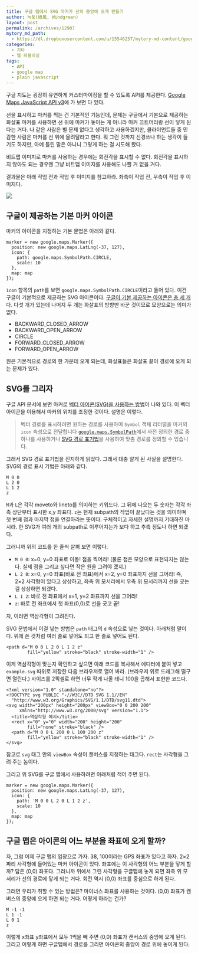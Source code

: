 ```yaml
---
title: 구글 맵에서 SVG 마커가 선의 중앙에 오게 만들기
author: 녹풍(綠風, Windgreen)
layout: post
permalink: /archives/12907
mytory_md_path:
  - https://dl.dropboxusercontent.com/u/15546257/mytory-md-content/google-map-marker.md
categories:
  - 기타
  - 웹 퍼블리싱
tags:
  - API
  - google map
  - plain javascript
---
```

구글 지도는 굉장히 유연하게 커스터마이징을 할 수 있도록 API를 제공한다. [Google Maps JavaScript API v3][1]에 가 보면 다 있다.

선을 표시하고 마커를 찍는 건 기본적인 기능인데, 문제는 구글에서 기본으로 제공하는 화살표 마커를 사용하면 선 위에 마커가 놓이는 게 아니라 마커 끄트머리랑 선이 닿게 된다는 거다. 나 같은 사람은 별 문제 없다고 생각하고 사용하겠지만, 클라이언트들 중 민감한 사람은 마커를 선 위에 올려달라고 한다. 뭐 그런 것까지 신경쓰나 하는 생각이 들기도 하지만, 아예 틀린 말은 아니니 그렇게 하는 걸 시도해 봤다.

비트맵 이미지로 마커를 사용하는 경우에는 회전각을 표시할 수 없다. 회전각을 표시하지 않아도 되는 경우엔 그냥 비트맵 이미지를 사용해도 나쁠 거 없을 거다.

결과물은 아래 작업 전과 작업 후 이미지를 참고하라. 좌측이 작업 전, 우측이 작업 후 이미지다.

![][2]

## 구글이 제공하는 기본 마커 아이콘

마커의 아이콘을 지정하는 기본 문법은 아래와 같다.

    marker = new google.maps.Marker({
      position: new google.maps.LatLng(-37, 127),
      icon: {
        path: google.maps.SymbolPath.CIRCLE,
        scale: 10
      },
      map: map
    });
    

`icon` 항목의 `path`를 보면 `google.maps.SymbolPath.CIRCLE`이라고 들어 있다. 이건 구글이 기본적으로 제공하는 SVG 아이콘이다. [구글이 기본 제공하는 아이콘은 총 세 개][3]다. 다섯 개가 있는데 나머지 두 개는 화살표의 방향만 바꾼 것이므로 모양으로는 의미가 없다.

*   BACKWARD\_CLOSED\_ARROW
*   BACKWARD\_OPEN\_ARROW
*   CIRCLE
*   FORWARD\_CLOSED\_ARROW
*   FORWARD\_OPEN\_ARROW

원은 기본적으로 경로의 한 가운데 오게 되는데, 화살표들은 화살표 끝이 경로에 오게 되는 문제가 있다.

## SVG를 그리자

구글 API 문서에 보면 마커로 [벡터 아이콘(SVG)을 사용하는 방법][4]이 나와 있다. 이 벡터 아이콘을 이용해서 마커의 위치를 조정한 것이다. 설명은 이렇다.

> 벡터 경로를 표시하려면 원하는 경로를 사용하여 `Symbol` 객체 리터럴을 마커의 `icon` 속성으로 전달합니다 [`google.maps.SymbolPath`][3]에서 사전 정의한 경로 중 하나를 사용하거나 [SVG 경로 표기법][5]을 사용하여 맞춤 경로를 정의할 수 있습니다.

그래서 SVG 경로 표기법을 진지하게 읽었다. 그래서 대충 알게 된 사실을 설명한다. SVG의 경로 표시 기법은 아래와 같다.

    M 0 0
    L 2 0
    L 1 2
    z
    

`M`과 `L`은 각각 moveto와 lineto를 의미하는 키워드다. 그 뒤에 나오는 두 숫자는 각각 좌측 상단부터 표시한 x,y 좌표다. `z`는 현재 subpath의 작업이 끝났다는 것을 의미하며 첫 번째 점과 마지막 점을 연결하라는 뜻이다. 구체적이고 자세한 설명까지 기대하진 마시라. 한 SVG가 여러 개의 subpath로 이루어지는가 보다 하고 추측 정도나 하면 되겠다.

그러니까 위의 코드를 한 줄씩 살펴 보면 이렇다.

*   `M 0 0`: x=0, y=0 좌표로 이동! 점을 찍어라! (물론 점은 모양으로 표현되지는 않는다. 실제 점을 그리고 싶다면 작은 원을 그려야 겠지.)
*   `L 2 0`: x=0, y=0 좌표(바로 전 좌표)에서 x=2, y=0 좌표까지 선을 그어라! 즉, 2&#215;2 사각형이 있다고 상상하고, 좌측 위 모서리에서 우측 위 모서리까지 선을 긋는 걸 상상하면 되겠다.
*   `L 1 2`: 바로 전 좌표에서 x=1, y=2 좌표까지 선을 그어라!
*   `z`: 바로 전 좌표에서 첫 좌표(0,0)로 선을 긋고 끝!

자, 이러면 역삼각형이 그려진다.

SVG 문법에서 이걸 넣는 방법은 `path` 태그의 `d` 속성으로 넣는 것이다. 아래처럼 말이다. 위에 쓴 것처럼 여러 줄로 넣어도 되고 한 줄로 넣어도 된다.

    <path d="M 0 0 L 2 0 L 1 2 z"
            fill="yellow" stroke="black" stroke-width="1" />
    

이게 역삼각형이 맞는지 확인하고 싶으면 아래 코드를 복사해서 에디터에 붙여 넣고 `example.svg` 따위로 저장한 다음 브라우저로 열어 봐라. (브라우저 위로 드래그해 떨구면 열린다.) 사이즈를 2픽셀로 하면 너무 작게 나올 테니 100을 곱해서 표현한 코드다.

    <?xml version="1.0" standalone="no"?>
    <!DOCTYPE svg PUBLIC "-//W3C//DTD SVG 1.1//EN" 
      "http://www.w3.org/Graphics/SVG/1.1/DTD/svg11.dtd">
    <svg width="200px" height="200px" viewBox="0 0 200 200"
         xmlns="http://www.w3.org/2000/svg" version="1.1">
      <title>역삼각형 예시</title>
      <rect x="0" y="0" width="200" height="200"
            fill="none" stroke="black" />
      <path d="M 0 0 L 200 0 L 100 200 z"
            fill="yellow" stroke="black" stroke-width="1" />
    </svg>
    

참고로 `svg` 태그 안의 `viewBox` 속성이 캔버스를 지정하는 태그다. `rect`는 사각형을 그려 주는 놈이다.

그리고 위 SVG를 구글 맵에서 사용하려면 아래처럼 적어 주면 된다.

    marker = new google.maps.Marker({
      position: new google.maps.LatLng(-37, 127),
      icon: {
        path: 'M 0 0 L 2 0 L 1 2 z',
        scale: 10
      },
      map: map
    });
    

## 구글 맵은 아이콘의 어느 부분을 좌표에 오게 할까?

자, 그럼 이제 구글 맵의 입장으로 가자. 38, 100이라는 GPS 좌표가 있다고 하자. 2&#215;2짜리 사각형에 들어있는 마커 아이콘이 있다. 좌표에는 이 사각형의 어느 부분을 닿게 할까? 답은 (0,0) 좌표다. 그러니까 위에서 그린 사각형을 구글맵에 놓게 되면 좌측 위 모서리가 선의 경로에 닿게 되는 거다. 회전 역시 (0,0) 좌표를 중심으로 하게 된다.

그러면 우리가 취할 수 있는 방법은? 마이너스 좌표를 사용하는 것이다. (0,0) 좌표가 캔버스의 중앙에 오게 하면 되는 거다. 어떻게 하라는 건가?

    M -1 -1
    L 1 -1
    L 0 1
    z
    

이렇게 x좌표 y좌표에서 모두 1씩을 빼 주면 (0,0) 좌표가 캔버스의 중앙에 오게 된다. 그리고 이렇게 하면 구글맵에서 경로를 그리면 아이콘의 중앙이 경로 위에 놓이게 된다.

 [1]: https://developers.google.com/maps/documentation/javascript/tutorial?hl=ko
 [2]: https://dl.dropboxusercontent.com/u/15546257/blog/mytory/google-map-marker-position.png
 [3]: https://developers.google.com/maps/documentation/javascript/reference?hl=ko#SymbolPath
 [4]: https://developers.google.com/maps/documentation/javascript/overlays?hl=ko#VectorIcons
 [5]: http://www.w3.org/TR/SVG/paths.html#PathData